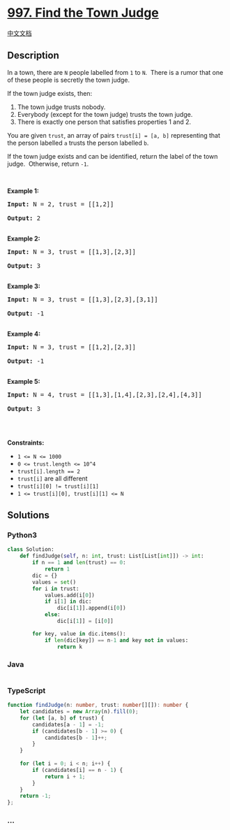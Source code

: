 # [997. Find the Town Judge](https://leetcode.com/problems/find-the-town-judge)

[中文文档](/solution/0900-0999/0997.Find%20the%20Town%20Judge/README.md)

## Description

<p>In a town, there are <code>N</code> people labelled from&nbsp;<code>1</code> to <code>N</code>.&nbsp; There is a rumor that one of these people is secretly the town judge.</p>



<p>If the&nbsp;town judge exists, then:</p>



<ol>
	<li>The town judge trusts nobody.</li>
	<li>Everybody (except for the town judge) trusts the town judge.</li>
	<li>There is exactly one person that satisfies properties 1 and 2.</li>
</ol>



<p>You are given <code>trust</code>, an array of pairs <code>trust[i] = [a, b]</code> representing that the person labelled <code>a</code> trusts the person labelled <code>b</code>.</p>



<p>If the town judge exists and can be identified, return the label of the town judge.&nbsp; Otherwise, return <code>-1</code>.</p>



<p>&nbsp;</p>

<p><strong>Example 1:</strong></p>

<pre><strong>Input:</strong> N = 2, trust = [[1,2]]

<strong>Output:</strong> 2

</pre><p><strong>Example 2:</strong></p>

<pre><strong>Input:</strong> N = 3, trust = [[1,3],[2,3]]

<strong>Output:</strong> 3

</pre><p><strong>Example 3:</strong></p>

<pre><strong>Input:</strong> N = 3, trust = [[1,3],[2,3],[3,1]]

<strong>Output:</strong> -1

</pre><p><strong>Example 4:</strong></p>

<pre><strong>Input:</strong> N = 3, trust = [[1,2],[2,3]]

<strong>Output:</strong> -1

</pre><p><strong>Example 5:</strong></p>

<pre><strong>Input:</strong> N = 4, trust = [[1,3],[1,4],[2,3],[2,4],[4,3]]

<strong>Output:</strong> 3

</pre>

<p>&nbsp;</p>

<p><strong>Constraints:</strong></p>



<ul>
	<li><code>1 &lt;= N &lt;= 1000</code></li>
	<li><code>0 &lt;= trust.length &lt;= 10^4</code></li>
	<li><code>trust[i].length == 2</code></li>
	<li><code>trust[i]</code> are all different</li>
	<li><code>trust[i][0] != trust[i][1]</code></li>
	<li><code>1 &lt;= trust[i][0], trust[i][1] &lt;= N</code></li>
</ul>

## Solutions

<!-- tabs:start -->

### **Python3**

```python
class Solution:
    def findJudge(self, n: int, trust: List[List[int]]) -> int:
        if n == 1 and len(trust) == 0:
            return 1
        dic = {}
        values = set()
        for i in trust:
            values.add(i[0])
            if i[1] in dic:
                dic[i[1]].append(i[0])
            else:
                dic[i[1]] = [i[0]]

        for key, value in dic.items():
            if len(dic[key]) == n-1 and key not in values:
                return k
```

### **Java**

```java

```

### **TypeScript**

```ts
function findJudge(n: number, trust: number[][]): number {
    let candidates = new Array(n).fill(0);
    for (let [a, b] of trust) {
        candidates[a - 1] = -1;
        if (candidates[b - 1] >= 0) {
            candidates[b - 1]++;
        }
    }
    
    for (let i = 0; i < n; i++) {
        if (candidates[i] == n - 1) {
            return i + 1;
        }
    }
    return -1;
};
```

### **...**

```

```

<!-- tabs:end -->
